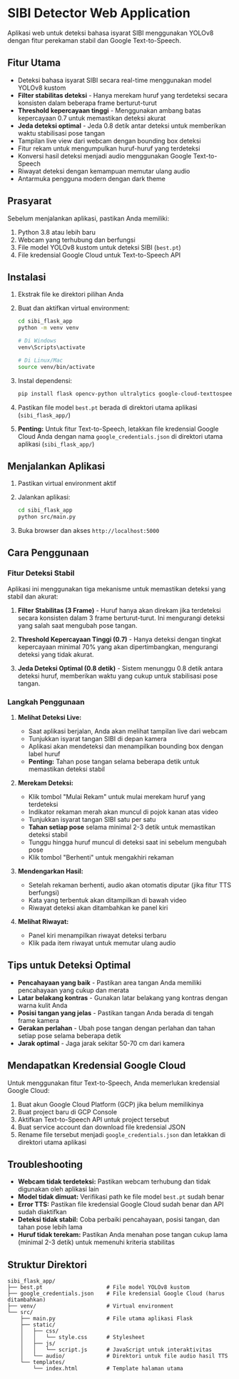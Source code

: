 # SIBI Detector Web Application

Aplikasi web untuk deteksi bahasa isyarat SIBI menggunakan YOLOv8 dengan fitur perekaman stabil dan Google Text-to-Speech.

## Fitur Utama

- Deteksi bahasa isyarat SIBI secara real-time menggunakan model YOLOv8 kustom
- **Filter stabilitas deteksi** - Hanya merekam huruf yang terdeteksi secara konsisten dalam beberapa frame berturut-turut
- **Threshold kepercayaan tinggi** - Menggunakan ambang batas kepercayaan 0.7 untuk memastikan deteksi akurat
- **Jeda deteksi optimal** - Jeda 0.8 detik antar deteksi untuk memberikan waktu stabilisasi pose tangan
- Tampilan live view dari webcam dengan bounding box deteksi
- Fitur rekam untuk mengumpulkan huruf-huruf yang terdeteksi
- Konversi hasil deteksi menjadi audio menggunakan Google Text-to-Speech
- Riwayat deteksi dengan kemampuan memutar ulang audio
- Antarmuka pengguna modern dengan dark theme

## Prasyarat

Sebelum menjalankan aplikasi, pastikan Anda memiliki:

1. Python 3.8 atau lebih baru
2. Webcam yang terhubung dan berfungsi
3. File model YOLOv8 kustom untuk deteksi SIBI (`best.pt`)
4. File kredensial Google Cloud untuk Text-to-Speech API

## Instalasi

1. Ekstrak file ke direktori pilihan Anda

2. Buat dan aktifkan virtual environment:
   ```bash
   cd sibi_flask_app
   python -m venv venv
   
   # Di Windows
   venv\Scripts\activate
   
   # Di Linux/Mac
   source venv/bin/activate
   ```

3. Instal dependensi:
   ```bash
   pip install flask opencv-python ultralytics google-cloud-texttospeech
   ```

4. Pastikan file model `best.pt` berada di direktori utama aplikasi (`sibi_flask_app/`)

5. **Penting:** Untuk fitur Text-to-Speech, letakkan file kredensial Google Cloud Anda dengan nama `google_credentials.json` di direktori utama aplikasi (`sibi_flask_app/`)

## Menjalankan Aplikasi

1. Pastikan virtual environment aktif

2. Jalankan aplikasi:
   ```bash
   cd sibi_flask_app
   python src/main.py
   ```

3. Buka browser dan akses `http://localhost:5000`

## Cara Penggunaan

### Fitur Deteksi Stabil

Aplikasi ini menggunakan tiga mekanisme untuk memastikan deteksi yang stabil dan akurat:

1. **Filter Stabilitas (3 Frame)** - Huruf hanya akan direkam jika terdeteksi secara konsisten dalam 3 frame berturut-turut. Ini mengurangi deteksi yang salah saat mengubah pose tangan.

2. **Threshold Kepercayaan Tinggi (0.7)** - Hanya deteksi dengan tingkat kepercayaan minimal 70% yang akan dipertimbangkan, mengurangi deteksi yang tidak akurat.

3. **Jeda Deteksi Optimal (0.8 detik)** - Sistem menunggu 0.8 detik antara deteksi huruf, memberikan waktu yang cukup untuk stabilisasi pose tangan.

### Langkah Penggunaan

1. **Melihat Deteksi Live:**
   - Saat aplikasi berjalan, Anda akan melihat tampilan live dari webcam
   - Tunjukkan isyarat tangan SIBI di depan kamera
   - Aplikasi akan mendeteksi dan menampilkan bounding box dengan label huruf
   - **Penting:** Tahan pose tangan selama beberapa detik untuk memastikan deteksi stabil

2. **Merekam Deteksi:**
   - Klik tombol "Mulai Rekam" untuk mulai merekam huruf yang terdeteksi
   - Indikator rekaman merah akan muncul di pojok kanan atas video
   - Tunjukkan isyarat tangan SIBI satu per satu
   - **Tahan setiap pose** selama minimal 2-3 detik untuk memastikan deteksi stabil
   - Tunggu hingga huruf muncul di deteksi saat ini sebelum mengubah pose
   - Klik tombol "Berhenti" untuk mengakhiri rekaman

3. **Mendengarkan Hasil:**
   - Setelah rekaman berhenti, audio akan otomatis diputar (jika fitur TTS berfungsi)
   - Kata yang terbentuk akan ditampilkan di bawah video
   - Riwayat deteksi akan ditambahkan ke panel kiri

4. **Melihat Riwayat:**
   - Panel kiri menampilkan riwayat deteksi terbaru
   - Klik pada item riwayat untuk memutar ulang audio

## Tips untuk Deteksi Optimal

- **Pencahayaan yang baik** - Pastikan area tangan Anda memiliki pencahayaan yang cukup dan merata
- **Latar belakang kontras** - Gunakan latar belakang yang kontras dengan warna kulit Anda
- **Posisi tangan yang jelas** - Pastikan tangan Anda berada di tengah frame kamera
- **Gerakan perlahan** - Ubah pose tangan dengan perlahan dan tahan setiap pose selama beberapa detik
- **Jarak optimal** - Jaga jarak sekitar 50-70 cm dari kamera

## Mendapatkan Kredensial Google Cloud

Untuk menggunakan fitur Text-to-Speech, Anda memerlukan kredensial Google Cloud:

1. Buat akun Google Cloud Platform (GCP) jika belum memilikinya
2. Buat project baru di GCP Console
3. Aktifkan Text-to-Speech API untuk project tersebut
4. Buat service account dan download file kredensial JSON
5. Rename file tersebut menjadi `google_credentials.json` dan letakkan di direktori utama aplikasi

## Troubleshooting

- **Webcam tidak terdeteksi:** Pastikan webcam terhubung dan tidak digunakan oleh aplikasi lain
- **Model tidak dimuat:** Verifikasi path ke file model `best.pt` sudah benar
- **Error TTS:** Pastikan file kredensial Google Cloud sudah benar dan API sudah diaktifkan
- **Deteksi tidak stabil:** Coba perbaiki pencahayaan, posisi tangan, dan tahan pose lebih lama
- **Huruf tidak terekam:** Pastikan Anda menahan pose tangan cukup lama (minimal 2-3 detik) untuk memenuhi kriteria stabilitas

## Struktur Direktori

```
sibi_flask_app/
├── best.pt                    # File model YOLOv8 kustom
├── google_credentials.json    # File kredensial Google Cloud (harus ditambahkan)
├── venv/                      # Virtual environment
└── src/
    ├── main.py                # File utama aplikasi Flask
    ├── static/
    │   ├── css/
    │   │   └── style.css      # Stylesheet
    │   ├── js/
    │   │   └── script.js      # JavaScript untuk interaktivitas
    │   └── audio/             # Direktori untuk file audio hasil TTS
    └── templates/
        └── index.html         # Template halaman utama
```
